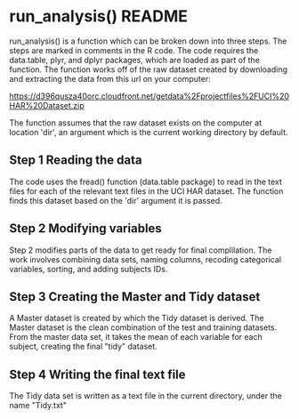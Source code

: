 # run_analysis() README

run_analysis() is a function which can be broken down into three steps.  The steps are marked in comments in the R code. 
The code requires the data.table, plyr, and dplyr packages, which are loaded as part of the function.  The function works off
of the raw dataset created by downloading and extracting the data from this url on your computer:  

https://d396qusza40orc.cloudfront.net/getdata%2Fprojectfiles%2FUCI%20HAR%20Dataset.zip

The function assumes that the raw dataset exists on the computer at location 'dir', an argument which is the current working
directory by default.  

## Step 1  Reading the data
The code uses the fread() function (data.table package) to read in the text files for each of the relevant text files in the 
UCI HAR dataset.  The function finds this dataset based on the 'dir' argument it is passed.

## Step 2 Modifying variables
Step 2 modifies parts of the data to get ready for final complilation.  The work involves combining data sets, naming columns,
recoding categorical variables, sorting, and adding subjects IDs.

## Step 3 Creating the Master and Tidy dataset
A Master dataset is created by which the Tidy dataset is derived.  The Master dataset is the clean combination of the test and
training datasets.  From the master data set, it takes the mean of each variable for each subject, creating the final "tidy"
dataset.

## Step 4 Writing the final text file
The Tidy data set is written as a text file in the current directory, under the name "Tidy.txt"  

